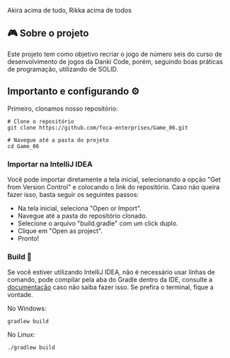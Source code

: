 Akira acima de tudo, Rikka acima de todos
## :video_game: Sobre o projeto

Este projeto tem como objetivo recriar o jogo de número seis do curso de desenvolvimento de jogos da Danki Code, porém, seguindo boas práticas de programação, utilizando de SOLID.


## Importanto e configurando :gear:

Primeiro, clonamos nosso repositório:
```shell
# Clone o repositório
git clone https://github.com/foca-enterprises/Game_06.git

# Navegue até a pasta do projeto
cd Game_06
```

### Importar na IntelliJ IDEA
Você pode importar diretamente a tela inicial, selecionando a opção "Get from Version Control" e colocando o link do repositório. Caso não queira fazer isso, basta seguir os seguintes passos:

- Na tela inicial, seleciona "Open or Import".
- Navegue até a pasta do repositório clonado.
- Selecione o arquivo "build.gradle" com um click duplo.
- Clique em "Open as project".
- Pronto!

### Build :hammer:
Se você estiver utilizando IntelliJ IDEA, não é necessário usar linhas de comando, pode compilar pela aba do Gradle dentro da IDE, consulte a [documentação](https://www.jetbrains.com/help/idea/getting-started-with-gradle.html#run_terminal) caso não saiba fazer isso. Se prefira o terminal, fique a vontade.

No Windows:
```batch
gradlew build
```

No Linux:
```
./gradlew build
```
